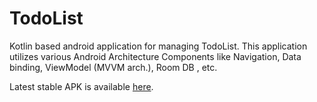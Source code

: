 # TodoList
Kotlin based android application for managing TodoList. This application utilizes various Android Architecture Components like Navigation, Data binding,  ViewModel (MVVM arch.), Room DB , etc.

Latest stable APK is available [here](https://webapp.diawi.com/install/DbypSb).
